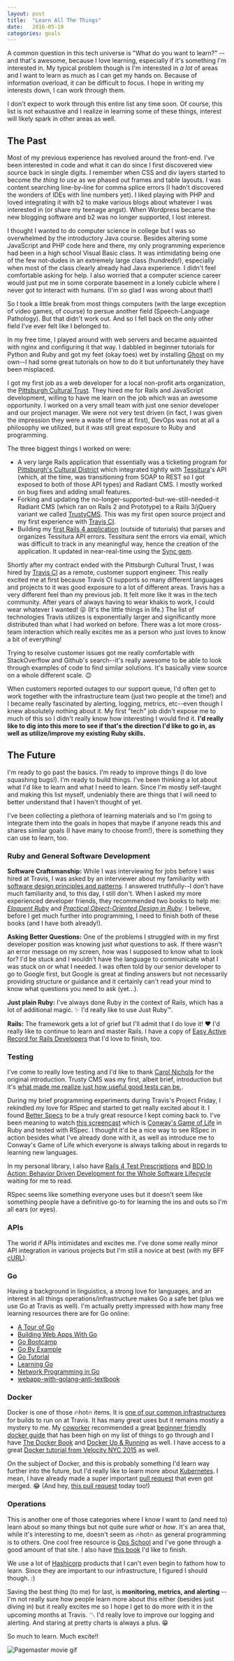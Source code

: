 ```yaml
---
layout: post
title:  "Learn All The Things"
date:   2016-05-10
categories: goals
---
```


A common question in this tech universe is "What do you want to learn?" -- and that's awesome, because I love learning, especially if it's something I'm interested in. My typical problem though is I'm interested in _a lot_ of areas and I want to learn as much as I can get my hands on. Because of information overload, it can be difficult to focus. I hope in writing my interests down, I can work through them. 

I don't expect to work through this entire list any time soon. Of course, this list is not exhaustive and I realize in learning some of these things, interest will likely spark in other areas as well.

## The Past
Most of my previous experience has revolved around the front-end. I've been interested in code and what it can do since I first discovered view source back in single digits. I remember when CSS and div layers started to become _the thing to use_ as we phased out frames and table layouts. I was content searching line-by-line for comma splice errors (I hadn't discovered the wonders of IDEs with line numbers yet). I liked playing with PHP and loved integrating it with b2 to make various blogs about whatever I was interested in (or share my teenage angst). When Wordpress became the new blogging software and b2 was no longer supported, I lost interest.

I thought I wanted to do computer science in college but I was so overwhelmed by the introductory Java course. Besides altering some JavaScript and PHP code here and there, my only programming experience had been in a high school Visual Basic class. It was intimidating being one of the few not-dudes in an extremely large class (hundreds!), especially when most of the class clearly already had Java experience. I didn't feel comfortable asking for help. I also worried that a computer science career would just put me in some corporate basement in a lonely cubicle where I never got to interact with humans. (I'm so glad I was wrong about that!)

So I took a little break from most things computers (with the large exception of video games, of course) to persue another field (Speech-Language Pathology). But that didn't work out. And so I fell back on the only other field I've ever felt like I belonged to. 

In my free time, I played around with web servers and became aquainted with nginx and configuring it that way. I dabbled in beginner tutorials for Python and Ruby and got my feet (okay toes) wet by installing [Ghost](https://ghost.org/) on my own--I had some great tutorials on how to do it but unfortunately they have been misplaced. 

I got my first job as a web developer for a local non-profit arts organization, the [Pittsburgh Cultural Trust](http://trustarts.org/). They hired me for Rails and JavaScript development, willing to have me learn on the job which was an awesome opportunity. I worked on a very small team with just one senior developer and our project manager. We were not very test driven (in fact, I was given the impression they were a waste of time at first), DevOps was not at all a philosophy we utilized, but it was still great exposure to Ruby and programming. 

The three biggest things I worked on were:
* A very large Rails application that essentially was a ticketing program for [Pittsburgh's Cultural District](https://culturaldistrict.org) which integrated tightly with [Tessitura](http://www.tessituranetwork.com/)'s API (which, at the time, was transitioning from SOAP to REST so I got exposed to both of those API types) and Radiant CMS. I mostly worked on bug fixes and adding small features.
* Forking and updating the no-longer-supported-but-we-still-needed-it Radiant CMS (which ran on Rails 2 and Prototype) to a Rails 3/jQuery variant we called [TrustyCMS](https://github.com/pgharts/trusty-cms). This was my first open source project and my first experience with [Travis CI](https://travis-ci.org).
* Building my [first Rails 4 application](https://github.com/sinthetix/era) (outside of tutorials) that parses and organizes Tessitura API errors. Tessitura sent the errors via email, which was difficult to track in any meaningful way, hence the creation of the application. It updated in near-real-time using the [Sync gem](https://github.com/chrismccord/render_sync).

Shortly after my contract ended with the Pittsburgh Cultural Trust, I was hired by [Travis CI](https://travis-ci.com) as a remote, customer support engineer. This really excited me at first because Travis CI supports so many different languages and projects to it was good exposure to a lot of different areas. Travis has a very different feel than my previous job. It felt more like it was in the tech community. After years of always having to wear khakis to work, I could wear whatever I wanted! 😜 (It's the little things in life.) The list of technologies Travis utilizes is exponentially larger and significantly more distributed than what I had worked on before. There was a lot more cross-team interaction which really excites me as a person who just loves to know a bit of everything!

Trying to resolve customer issues got me really comfortable with StackOverflow and Github's search--it's really awesome to be able to look through examples of code to find similar solutions. It's basically view source on a whole different scale. 😉

When customers reported outages to our support queue, I'd often get to work together with the infrastructure team (just two people at the time!) and I became really fascinated by alerting, logging, metrics, etc--even though I knew absolutely nothing about it. My first "tech" job didn't expose me to much of this so I didn't really know how interesting I would find it. **I'd really like to dig into this more to see if that's the direction I'd like to go in, as well as utilize/improve my existing Ruby skills.**

## The Future
I'm ready to go past the basics. I'm ready to improve things (I do love squashing bugs!). I'm ready to build things. I've been thinking a lot about what I'd like to learn and what I need to learn. Since I'm mostly self-taught and making this list myself, undeniably there are things that I will need to better understand that I haven't thought of yet. 

I've been collecting a plethora of learning materials and so I'm going to integrate them into the goals in hopes that maybe if anyone reads this and shares similar goals (I have many to choose from!), there is something they can use to learn, too.

### Ruby and General Software Development
**Software Craftsmanship:** While I was interviewing for jobs before I was hired at Travis, I was asked by an interviewer about my familiarity with [software design principles and patterns](http://www.oodesign.com/). I answered truthfully--I don't have much familiarity and, to this day, I still don't. When I asked my more experienced developer friends, they recommended two books to help me: _[Eloquent Ruby](http://smile.amazon.com/Eloquent-Ruby-Addison-Wesley-Professional/dp/0321584104)_ and _[Practical Object-Oriented Design in Ruby](http://www.poodr.com/)_. I believe, before I get much further into programming, I need to finish both of these books (and I have both already!).

**Asking Better Questions:** One of the problems I struggled with in my first developer position was knowing just _what_ questions to ask. If there wasn't an error message on my screen, how was I supposed to know what to look for? I'd be stuck and I wouldn't have the language to communicate what I was stuck on or what I needed. I was often told by our senior developer to go to Google first, but Google is great at finding answers but not necessarily providing structure or guidance and it certainly can't read your mind to know what questions you need to ask (yet...).

**Just plain Ruby:** I've always done Ruby in the context of Rails, which has a lot of additional magic. ✨ I'd really like to use Just Ruby™.

**Rails:** The framework gets a lot of grief but I'll admit that I do love it! ❤️ I'd really like to continue to learn and master Rails. I have a copy of [Easy Active Record for Rails Developers](http://easyactiverecord.com/) that I'd love to finish, too.

### Testing
I've come to really love testing and I'd like to thank [Carol Nichols](http://carol-nichols.com/) for the original introduction. Trusty CMS was my first, albeit brief, introduction but it's [what made me realize just how useful good tests can be.](https://github.com/pgharts/trusty-cms/issues/132).

During my brief programming experiments during Travis's Project Friday, I rekindled my love for RSpec and started to get really excited about it. I found [Better Specs](http://betterspecs.org/) to be a truly great resource I kept coming back to. I've been meaning to watch [this screencast](http://www.rubyinside.com/screencast-coding-conways-game-of-life-in-ruby-the-tdd-way-with-rspec-5564.html) which is [Conway's Game of Life](https://en.wikipedia.org/wiki/Conway%27s_Game_of_Life) in Ruby and tested with RSpec. I thought it'd be a nice way to see RSpec in action besides what I've already done with it, as well as introduce me to Conway's Game of Life which everyone is always talking about in regards to learning new languages.

In my personal library, I also have [Rails 4 Test Prescriptions](https://pragprog.com/book/nrtest2/rails-4-test-prescriptions) and [BDD In Action: Behavior Driven Development for the Whole Software Lifecycle](http://smile.amazon.com/BDD-Action-Behavior-driven-development-lifecycle/dp/161729165X) waiting for me to read.

RSpec seems like something everyone uses but it doesn't seem like something people have a definitive go-to for learning the ins and outs so I'm all ears (or eyes).

### APIs
The world if APIs intimidates and excites me. I've done some really minor API integration in various projects but I'm still a novice at best (with my BFF [cURL](https://curl.haxx.se/docs/manpage.html)).

### Go
Having a background in linguistics, a strong love for languages, and an interest in all things operations/infrastructure makes Go a safe bet (plus we use Go at Travis as well). I'm actually pretty impressed with how many free learning resources there are for Go online:

* [A Tour of Go](https://tour.golang.org)
* [Building Web Apps With Go](https://www.gitbook.com/book/codegangsta/building-web-apps-with-go/details)
* [Go Bootcamp](http://www.golangbootcamp.com/)
* [Go By Example](https://gobyexample.com/)
* [Go Tutorial](http://www.tutorialspoint.com/go/index.htm)
* [Learning Go](https://www.miek.nl/go/)
* [Network Programming in Go](https://jan.newmarch.name/go/)
* [webapp-with-golang-anti-textbook](https://www.gitbook.com/book/thewhitetulip/webapp-with-golang-anti-textbook/details)

### Docker
Docker is one of those 🔥hot🔥 items. It is [one of our common infrastructures](https://docs.travis-ci.com/user/workers/container-based-infrastructure/) for builds to run on at Travis. It has many great uses but it remains mostly a mystery to me. My [coworker](http://www.solarce.org/) recommended a great 
[beginner friendly docker guide](https://medium.freecodecamp.com/a-beginner-friendly-introduction-to-containers-vms-and-docker-79a9e3e119b#.ws5nhpcxu) that has been high on my list of things to go through and I have [The Docker Book](https://www.dockerbook.com/) and [Docker Up & Running](http://shop.oreilly.com/product/0636920036142.do) as well. I have access to a great [Docker tutorial from Velocity NYC 2015](http://conferences.oreilly.com/velocity/devops-web-performance-ny-2015/public/schedule/detail/43972) as well.

On the subject of Docker, and this is probably something I'd learn way further into the future, but I'd really like to learn more about [Kubernetes](http://kubernetes.io/). I mean, I have already made a super important [pull request](https://github.com/kubernetes/kubernetes/pull/5813) that even got merged. 😂 (And hey, [this pull request](https://github.com/kubernetes/kubernetes/pull/25433) today too!)

### Operations
This is another one of those categories where I know I want to (and need to) learn about so many things but not quite sure _what_ or _how_. It's an area that, while it's interesting to me, doesn't seem as 🔥hot🔥 as general programming is to others. One cool free resource is [Ops School](http://www.opsschool.org/) and I've gone through a good amount of that site. I also have [this book](http://smile.amazon.com/UNIX-Linux-System-Administration-Handbook/dp/0131480057) I'd like to finish.

We use a lot of [Hashicorp](https://www.hashicorp.com/) products that I can't even begin to fathom how to learn. Since they are important to our infrastructure, I figured I should though. :)

Saving the best thing (to me) for last, is **monitoring, metrics, and alerting** -- I'm not really sure how people learn more about this either (besides just diving in) but it really excites me so I hope I get to do more with it in the upcoming months at Travis. 〽️ I'd really love to improve our logging and alerting. And staring at pretty charts is always a plus. 😁

So much to learn. Much excite!!

![Pagemaster movie gif](http://i.giphy.com/F2tW52JBfnG6c.gif)

